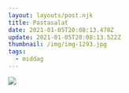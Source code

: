 ```yaml
---
layout: layouts/post.njk
title: Pastasalat
date: 2021-01-05T20:08:13.478Z
update: 2021-01-05T20:08:13.522Z
thumbnail: /img/img-1293.jpg
tags:
  - middag
---
```


![](/img/img-1293.jpg)
